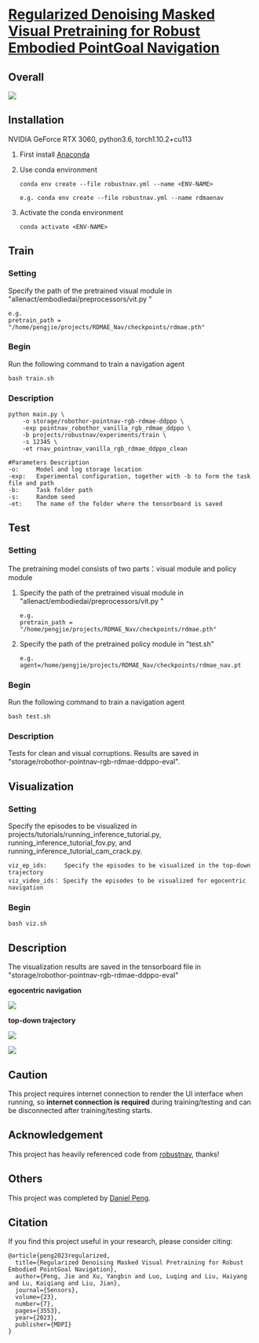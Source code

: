 # [Regularized Denoising Masked Visual Pretraining for Robust Embodied PointGoal Navigation](https://www.mdpi.com/1424-8220/23/7/3553)



## Overall

![](/home/pengjie/projects/RDMAE_Nav/assets/overall.png)



## Installation

NVIDIA GeForce RTX 3060, python3.6, torch1.10.2+cu113

1. First install [Anaconda](https://docs.anaconda.com/anaconda/install/linux/)

2. Use conda environment

   ```
   conda env create --file robustnav.yml --name <ENV-NAME>
   
   e.g. conda env create --file robustnav.yml --name rdmaenav
   ```

3. Activate the conda environment

   ```
   conda activate <ENV-NAME>
   ```



## Train

### Setting

Specify the path of the pretrained visual module in "allenact/embodiedai/preprocessors/vit.py "

```
e.g. 
pretrain_path = "/home/pengjie/projects/RDMAE_Nav/checkpoints/rdmae.pth"
```

### Begin

Run the following command to train a navigation agent

```
bash train.sh
```

### Description

```
python main.py \
    -o storage/robothor-pointnav-rgb-rdmae-ddppo \
    -exp pointnav_robothor_vanilla_rgb_rdmae_ddppo \
    -b projects/robustnav/experiments/train \
    -s 12345 \
    -et rnav_pointnav_vanilla_rgb_rdmae_ddppo_clean
    
#Parameters Description
-o: 	Model and log storage location
-exp:  	Experimental configuration, together with -b to form the task file and path
-b: 	Task folder path
-s: 	Random seed
-et: 	The name of the folder where the tensorboard is saved
```



## Test

### Setting

The pretraining model consists of two parts：visual module and policy module

1. Specify the path of the pretrained visual module in "allenact/embodiedai/preprocessors/vit.py "

   ```
   e.g. 
   pretrain_path = "/home/pengjie/projects/RDMAE_Nav/checkpoints/rdmae.pth"
   ```

2. Specify the path of the pretrained policy module in "test.sh"

   ```
   e.g.
   agent=/home/pengjie/projects/RDMAE_Nav/checkpoints/rdmae_nav.pt
   ```

### Begin

Run the following command to train a navigation agent

```
bash test.sh
```

### Description

Tests for clean and visual corruptions. Results are saved in "storage/robothor-pointnav-rgb-rdmae-ddppo-eval".



## Visualization

### Setting

Specify the episodes to be visualized in projects/tutorials/running_inference_tutorial.py, running_inference_tutorial_fov.py, and running_inference_tutorial_cam_crack.py.

```
viz_ep_ids: 	Specify the episodes to be visualized in the top-down trajectory
viz_video_ids： Specify the episodes to be visualized for egocentric navigation
```

### Begin

```
bash viz.sh
```

## Description

The visualization results are saved in the tensorboard file in "storage/robothor-pointnav-rgb-rdmae-ddppo-eval"

**egocentric navigation**

![](/home/pengjie/projects/RDMAE_Nav/assets/video_example.gif)

**top-down trajectory**

![](/home/pengjie/projects/RDMAE_Nav/assets/scene_viz.png)

![](/home/pengjie/projects/RDMAE_Nav/assets/coor_viz.png)



## Caution

This project requires internet connection to render the UI interface when running, so **internet connection is required** during training/testing and can be disconnected after training/testing starts.



## Acknowledgement

This project has heavily referenced code from [robustnav](https://github.com/allenai/robustnav), thanks!



## Others

This project was completed by [Daniel Peng](https://github.com/dniwsac).



## Citation

If you find this project useful in your research, please consider citing:

```
@article{peng2023regularized,
  title={Regularized Denoising Masked Visual Pretraining for Robust Embodied PointGoal Navigation},
  author={Peng, Jie and Xu, Yangbin and Luo, Luqing and Liu, Haiyang and Lu, Kaiqiang and Liu, Jian},
  journal={Sensors},
  volume={23},
  number={7},
  pages={3553},
  year={2023},
  publisher={MDPI}
}
```







